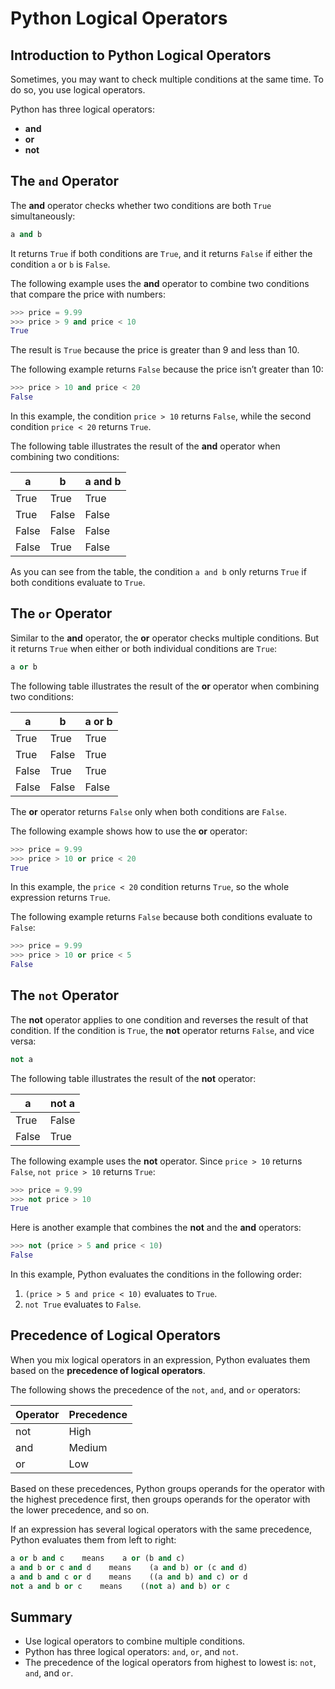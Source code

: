 
# Python Logical Operators

## Introduction to Python Logical Operators
Sometimes, you may want to check multiple conditions at the same time. To do so, you use logical operators.

Python has three logical operators:
- **and**
- **or**
- **not**

## The `and` Operator
The **and** operator checks whether two conditions are both `True` simultaneously:

```python
a and b
```

It returns `True` if both conditions are `True`, and it returns `False` if either the condition `a` or `b` is `False`.

The following example uses the **and** operator to combine two conditions that compare the price with numbers:

```python
>>> price = 9.99
>>> price > 9 and price < 10
True
```

The result is `True` because the price is greater than 9 and less than 10.

The following example returns `False` because the price isn’t greater than 10:

```python
>>> price > 10 and price < 20
False
```

In this example, the condition `price > 10` returns `False`, while the second condition `price < 20` returns `True`.

The following table illustrates the result of the **and** operator when combining two conditions:

| a     | b     | a and b |
|-------|-------|---------|
| True  | True  | True    |
| True  | False | False   |
| False | False | False   |
| False | True  | False   |

As you can see from the table, the condition `a and b` only returns `True` if both conditions evaluate to `True`.

## The `or` Operator
Similar to the **and** operator, the **or** operator checks multiple conditions. But it returns `True` when either or both individual conditions are `True`:

```python
a or b
```

The following table illustrates the result of the **or** operator when combining two conditions:

| a     | b     | a or b |
|-------|-------|--------|
| True  | True  | True   |
| True  | False | True   |
| False | True  | True   |
| False | False | False  |

The **or** operator returns `False` only when both conditions are `False`.

The following example shows how to use the **or** operator:

```python
>>> price = 9.99
>>> price > 10 or price < 20
True
```

In this example, the `price < 20` condition returns `True`, so the whole expression returns `True`.

The following example returns `False` because both conditions evaluate to `False`:

```python
>>> price = 9.99
>>> price > 10 or price < 5
False
```

## The `not` Operator
The **not** operator applies to one condition and reverses the result of that condition. If the condition is `True`, the **not** operator returns `False`, and vice versa:

```python
not a
```

The following table illustrates the result of the **not** operator:

| a     | not a |
|-------|-------|
| True  | False |
| False | True  |

The following example uses the **not** operator. Since `price > 10` returns `False`, `not price > 10` returns `True`:

```python
>>> price = 9.99
>>> not price > 10
True
```

Here is another example that combines the **not** and the **and** operators:

```python
>>> not (price > 5 and price < 10)
False
```

In this example, Python evaluates the conditions in the following order:
1. `(price > 5 and price < 10)` evaluates to `True`.
2. `not True` evaluates to `False`.

## Precedence of Logical Operators
When you mix logical operators in an expression, Python evaluates them based on the **precedence of logical operators**.

The following shows the precedence of the `not`, `and`, and `or` operators:

| Operator | Precedence |
|----------|------------|
| not      | High       |
| and      | Medium     |
| or       | Low        |

Based on these precedences, Python groups operands for the operator with the highest precedence first, then groups operands for the operator with the lower precedence, and so on.

If an expression has several logical operators with the same precedence, Python evaluates them from left to right:

```python
a or b and c    means    a or (b and c)
a and b or c and d    means    (a and b) or (c and d)
a and b and c or d    means    ((a and b) and c) or d
not a and b or c    means    ((not a) and b) or c
```

## Summary
- Use logical operators to combine multiple conditions.
- Python has three logical operators: `and`, `or`, and `not`.
- The precedence of the logical operators from highest to lowest is: `not`, `and`, and `or`.
